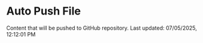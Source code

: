 # Auto Push File

Content that will be pushed to GitHub repository.
Last updated: 07/05/2025, 12:12:01 PM